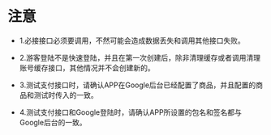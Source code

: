 # 注意

+ 1.必接接口必须要调用，不然可能会造成数据丢失和调用其他接口失败。

+ 2.游客登陆不是快速登陆，并且在第一次创建后，除非清理缓存或者调用清理账号缓存接口，其他情况并不会创建新的。

+ 3.测试支付接口时，请确认APP在Google后台已经配置了商品，并且配置的商品和测试时传入的一致。

+ 4.测试支付接口和Google登陆时，请确认APP所设置的包名和签名都与Google后台的一致。

